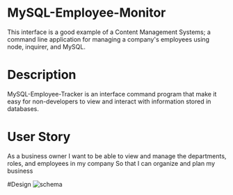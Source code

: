# MySQL-Employee-Monitor
This interface is a good example of a Content Management Systems; a command line application for managing a company's employees using node, inquirer, and MySQL.

# Description
MySQL-Employee-Tracker is an interface command program that make it easy for non-developers to view and interact with information stored in databases.

# User Story
As a business owner I want to be able to view and manage the departments, roles, and employees in my company So that I can organize and plan my business

#Design
![schema](https://user-images.githubusercontent.com/110949754/207424381-618ec9d4-a092-4bc2-8343-4cc47dd6203c.png)


